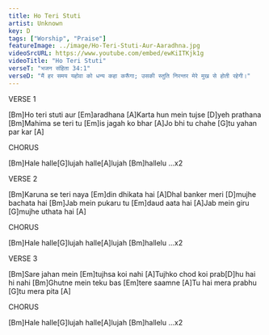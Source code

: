 ```yaml
---
title: Ho Teri Stuti
artist: Unknown
key: D
tags: ["Worship", "Praise"]
featureImage: ../image/Ho-Teri-Stuti-Aur-Aaradhna.jpg
videoSrcURL: https://www.youtube.com/embed/ewKiITKjk1g
videoTitle: "Ho Teri Stuti"
verseT: "भजन संहिता 34:1"
verseD: "मैं हर समय यहोवा को धन्य कहा करूँगा; उसकी स्तुति निरन्तर मेरे मुख से होती रहेगी।"
---
```


VERSE 1

[Bm]Ho teri stuti aur [Em]aradhana
[A]Karta hun mein tujse [D]yeh prathana
[Bm]Mahima se teri tu [Em]is jagah ko bhar
[A]Jo bhi tu chahe [G]tu yahan par kar [A]


CHORUS

[Bm]Hale halle[G]lujah 
halle[A]lujah [Bm]hallelu ...x2


VERSE 2

[Bm]Karuna se teri naya [Em]din dhikata hai
[A]Dhal banker meri [D]mujhe bachata hai
[Bm]Jab mein pukaru tu [Em]daud aata hai
[A]Jab mein giru [G]mujhe uthata hai [A]


CHORUS

[Bm]Hale halle[G]lujah 
halle[A]lujah [Bm]hallelu ...x2


VERSE 3

[Bm]Sare jahan mein [Em]tujhsa koi nahi
[A]Tujhko chod koi prab[D]hu hai hi nahi
[Bm]Ghutne mein teku bas [Em]tere saamne
[A]Tu hai mera prabhu [G]tu mera pita  [A]


CHORUS

[Bm]Hale halle[G]lujah 
halle[A]lujah [Bm]hallelu ...x2